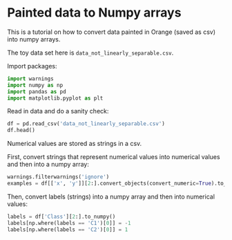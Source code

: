# Painted data to Numpy arrays

This is a tutorial on how to convert data painted in Orange (saved as csv) into numpy arrays.

The toy data set here is `data_not_linearly_separable.csv`.

Import packages:

```python
import warnings
import numpy as np
import pandas as pd
import matplotlib.pyplot as plt
```

Read in data and do a sanity check:

```python
df = pd.read_csv('data_not_linearly_separable.csv')
df.head()
```

Numerical values are stored as strings in a csv. 

First, convert strings that represent numerical values into numerical values and then into a numpy array:

```python
warnings.filterwarnings('ignore')
examples = df[['x', 'y']][2:].convert_objects(convert_numeric=True).to_numpy()
```

Then, convert labels (strings) into a numpy array and then into numerical values:

```python
labels = df['Class'][2:].to_numpy()
labels[np.where(labels == 'C1')[0]] = -1
labels[np.where(labels == 'C2')[0]] = 1
```


